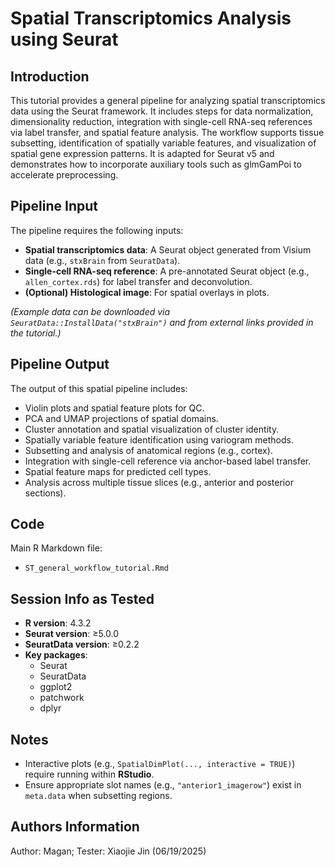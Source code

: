 # Spatial Transcriptomics Analysis using Seurat

## Introduction

This tutorial provides a general pipeline for analyzing spatial transcriptomics data using the Seurat framework. It includes steps for data normalization, dimensionality reduction, integration with single-cell RNA-seq references via label transfer, and spatial feature analysis. The workflow supports tissue subsetting, identification of spatially variable features, and visualization of spatial gene expression patterns. It is adapted for Seurat v5 and demonstrates how to incorporate auxiliary tools such as glmGamPoi to accelerate preprocessing.

## Pipeline Input

The pipeline requires the following inputs:

- **Spatial transcriptomics data**: A Seurat object generated from Visium data (e.g., `stxBrain` from `SeuratData`).
- **Single-cell RNA-seq reference**: A pre-annotated Seurat object (e.g., `allen_cortex.rds`) for label transfer and deconvolution.
- **(Optional) Histological image**: For spatial overlays in plots.
  
*(Example data can be downloaded via `SeuratData::InstallData("stxBrain")` and from external links provided in the tutorial.)*

## Pipeline Output

The output of this spatial pipeline includes:

- Violin plots and spatial feature plots for QC.
- PCA and UMAP projections of spatial domains.
- Cluster annotation and spatial visualization of cluster identity.
- Spatially variable feature identification using variogram methods.
- Subsetting and analysis of anatomical regions (e.g., cortex).
- Integration with single-cell reference via anchor-based label transfer.
- Spatial feature maps for predicted cell types.
- Analysis across multiple tissue slices (e.g., anterior and posterior sections).

## Code

Main R Markdown file:

- `ST_general_workflow_tutorial.Rmd`

## Session Info as Tested

- **R version**: 4.3.2  
- **Seurat version**: ≥5.0.0  
- **SeuratData version**: ≥0.2.2  
- **Key packages**:
  - Seurat  
  - SeuratData  
  - ggplot2  
  - patchwork  
  - dplyr  

## Notes

- Interactive plots (e.g., `SpatialDimPlot(..., interactive = TRUE)`) require running within **RStudio**.
- Ensure appropriate slot names (e.g., `"anterior1_imagerow"`) exist in `meta.data` when subsetting regions.

## Authors Information
Author: Magan; Tester: Xiaojie Jin (06/19/2025)







